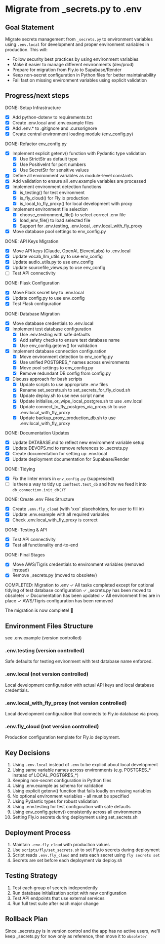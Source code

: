 # Migrate from _secrets.py to .env

## Goal Statement
Migrate secrets management from `_secrets.py` to environment variables using `.env.local` for development and proper environment variables in production. This will:
- Follow security best practices by using environment variables
- Make it easier to manage different environments (dev/prod)
- Prepare for migration from Fly.io to Supabase/Render
- Keep non-secret configuration in Python files for better maintainability
- Fail fast on missing environment variables using explicit validation

## Progress/next steps

DONE: Setup Infrastructure
- [x] Add python-dotenv to requirements.txt
- [x] Create .env.local and .env.example files
- [x] Add .env.* to .gitignore and .cursorignore
- [x] Create central environment loading module (env_config.py)

DONE: Refactor env_config.py
- [x] Implement explicit getenv() function with Pydantic type validation
  - [x] Use StrictStr as default type
  - [x] Use PositiveInt for port numbers
  - [x] Use SecretStr for sensitive values
- [x] Define all environment variables as module-level constants
- [x] Add validation to ensure all .env.example variables are processed
- [x] Implement environment detection functions
  - [x] is_testing() for test environment
  - [x] is_fly_cloud() for Fly.io production
  - [x] is_local_to_fly_proxy() for local development with proxy
- [x] Implement environment file selection
  - [x] choose_environment_file() to select correct .env file
  - [x] load_env_file() to load selected file
  - [x] Support for .env.testing, .env.local, .env.local_with_fly_proxy
- [x] Move database pool settings to env_config.py

DONE: API Keys Migration
- [x] Move API keys (Claude, OpenAI, ElevenLabs) to .env.local
- [x] Update vocab_llm_utils.py to use env_config
- [x] Update audio_utils.py to use env_config
- [x] Update sourcefile_views.py to use env_config
- [ ] Test API connectivity

DONE: Flask Configuration
- [x] Move Flask secret key to .env.local
- [x] Update config.py to use env_config
- [x] Test Flask configuration

DONE: Database Migration
- [x] Move database credentials to .env.local
- [x] Implement test database configuration
  - [x] Use .env.testing with safe defaults
  - [x] Add safety checks to ensure test database name
  - [x] Use env_config.getenv() for validation
- [x] Implement database connection configuration
  - [x] Move environment detection to env_config.py
  - [x] Use unified POSTGRES_* names across environments
  - [x] Move pool settings to env_config.py
  - [x] Remove redundant DB config from config.py
- [x] Discuss approach for bash scripts
  - [x] Update scripts to use appropriate .env files
  - [x] Rename set_secrets.sh to set_secrets_for_fly_cloud.sh
  - [x] Update deploy.sh to use new script name
  - [x] Update initialise_or_wipe_local_postgres.sh to use .env.local
  - [x] Update connect_to_fly_postgres_via_proxy.sh to use .env.local_with_fly_proxy
  - [x] Update backup_proxy_production_db.sh to use .env.local_with_fly_proxy

DONE: Documentation Updates
- [x] Update DATABASE.md to reflect new environment variable setup
- [x] Update DEVOPS.md to remove references to _secrets.py
- [x] Create documentation for setting up .env.local
- [x] Update deployment documentation for Supabase/Render

DONE: Tidying
- [x] Fix the linter errors in `env_config.py` (suppressed)
- [ ] Is there a way to tidy up `conftest.test_db` and how we feed it into `db_connection.init_db()`?

DONE: Create .env Files Structure
- [x] Create `.env.fly_cloud` (with 'xxx' placeholders, for user to fill in)
- [x] Update .env.example with all required variables
- [x] Check .env.local_with_fly_proxy is correct

DONE: Testing & API
- [x] Test API connectivity
- [x] Test all functionality end-to-end

DONE: Final Stages
- [x] Move AWS/Tigris credentials to environment variables (removed instead)
- [x] Remove _secrets.py (moved to obsolete/)

COMPLETED: Migration to .env
✓ All tasks completed except for optional tidying of test database configuration
✓ _secrets.py has been moved to obsolete/
✓ Documentation has been updated
✓ All environment files are in place
✓ AWS/Tigris configuration has been removed

The migration is now complete! 🎉

## Environment Files Structure

see .env.example (version controlled)

### .env.testing (version controlled)
Safe defaults for testing environment with test database name enforced.

### .env.local (not version controlled)
Local development configuration with actual API keys and local database credentials.

### .env.local_with_fly_proxy (not version controlled)
Local development configuration that connects to Fly.io database via proxy.

### .env.fly_cloud (not version controlled)
Production configuration template for Fly.io deployment.

## Key Decisions
1. Using `.env.local` instead of `.env` to be explicit about local development
2. Using same variable names across environments (e.g. POSTGRES_* instead of LOCAL_POSTGRES_*)
3. Keeping non-secret configuration in Python files
4. Using .env.example as schema for validation
5. Using explicit getenv() function that fails loudly on missing variables
6. No optional environment variables - all must be specified
7. Using Pydantic types for robust validation
8. Using .env.testing for test configuration with safe defaults
9. Using env_config.getenv() consistently across all environments
10. Setting Fly.io secrets during deployment using set_secrets.sh

## Deployment Process
1. Maintain `.env.fly_cloud` with production values
2. Use `scripts/fly/set_secrets.sh` to set Fly.io secrets during deployment
3. Script reads `.env.fly_cloud` and sets each secret using `fly secrets set`
4. Secrets are set before each deployment via deploy.sh

## Testing Strategy
1. Test each group of secrets independently
2. Run database initialization script with new configuration
3. Test API endpoints that use external services
4. Run full test suite after each major change

## Rollback Plan
Since _secrets.py is in version control and the app has no active users, we'll keep _secrets.py for now only as reference, then move it to `obsolete/`
